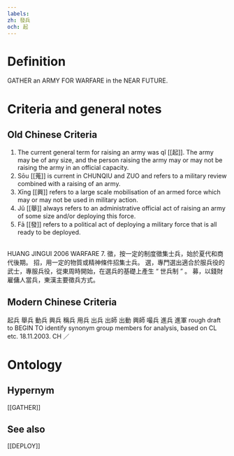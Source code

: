 ```yaml
---
labels: 
zh: 發兵
och: 起
---
```


# Definition
GATHER an ARMY FOR WARFARE in the NEAR FUTURE.
# Criteria and general notes
## Old Chinese Criteria
1. The current general term for raising an army was qǐ [[起]]. The army may be of any size, and the person raising the army may or may not be raising the army in an official capacity.
2. Sōu [[蒐]] is current in CHUNQIU and ZUO and refers to a military review combined with a raising of an army.
3. Xīng [[興]] refers to a large scale mobilisation of an armed force which may or may not be used in military action.
4. Jǔ [[舉]] always refers to an administrative official act of raising an army of some size and/or deploying this force.
5. Fā [[發]] refers to a political act of deploying a military force that is all ready to be deployed.
## 
HUANG JINGUI 2006
WARFARE 7.
徵，按一定的制度徵集士兵，始於夏代和商代後期。
招，用一定的物質或精神條件招集士兵。
選，專門選出適合於服兵役的武士，專服兵役，從東周時開始，在選兵的基礎上產生 “ 世兵制 ” 。
募，以錢財雇傭人當兵，東漢主要徵兵方式。
## Modern Chinese Criteria
起兵
舉兵
動兵
興兵
稱兵
用兵
出兵
出師
出動
興師
嘬兵
進兵
進軍
rough draft to BEGIN TO identify synonym group members for analysis, based on CL etc. 18.11.2003. CH ／
# Ontology

## Hypernym
[[GATHER]]
## See also
[[DEPLOY]]